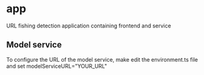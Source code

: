 # app
URL fishing detection application containing frontend and service

## Model service

To configure the URL of the model service, make edit the environment.ts file and set modelServiceURL="YOUR_URL"